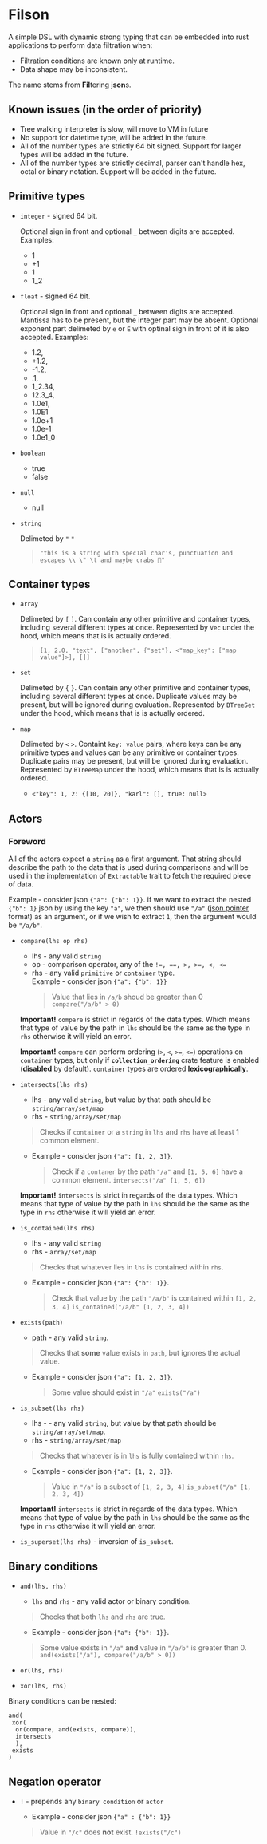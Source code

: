 # Filson

A simple DSL with dynamic strong typing that can be embedded into rust applications to perform data filtration when:

- Filtration conditions are known only at runtime.
- Data shape may be inconsistent.

The name stems from **Fil**tering j**son**s.

## Known issues (in the order of priority)

- Tree walking interpreter is slow, will move to VM in future
- No support for datetime type, will be added in the future.
- All of the number types are strictly 64 bit signed. Support for larger types will be added in the future.
- All of the number types are strictly decimal, parser can't handle hex, octal or binary notation. Support will be added in the future.

## Primitive types

- `integer` - signed 64 bit.

  Optional sign in front and optional `_` between digits are accepted.
  Examples:
  - 1
  - +1
  - 1
  - 1_2

- `float` - signed 64 bit.

  Optional sign in front and optional `_` between digits are accepted.
  Mantissa has to be present, but the integer part may be absent.
  Optional exponent part delimeted by `e` or `E` with optinal sign in front of it is also accepted.
  Examples:
  - 1.2,
  - +1.2,
  - -1.2,
  - .1,
  - 1_2.34,
  - 12.3_4,
  - 1.0e1,
  - 1.0E1
  - 1.0e+1
  - 1.0e-1
  - 1.0e1_0

- `boolean`
  - true
  - false

- `null`
  - null

- `string`

  Delimeted by `"` `"`
  > `"this is
            a string with $pec1al char's, punctuation and escapes \\ \" \t and
            maybe crabs 🦀"`

## Container types

- `array`

  Delimeted by `[` `]`. Can contain any other primitive and container types, including several different types at once.
  Represented by `Vec` under the hood, which means that is is actually ordered.
  > `[1, 2.0, "text", ["another", {"set"}, <"map_key": ["map value"]>], []]`

- `set`

  Delimeted by `{` `}`. Can contain any other primitive and container types, including several different types at once.
  Duplicate values may be present, but will be ignored during evaluation.
  Represented by `BTreeSet` under the hood, which means that is is actually ordered.

- `map`

   Delimeted by `<` `>`. Containt `key: value` pairs, where keys can be any primitive types and values can be any primitive or container types.
   Duplicate pairs may be present, but will be ignored during evaluation.
   Represented by `BTreeMap` under the hood, which means that is is actually ordered.

  - `<"key": 1, 2: {[10, 20]}, "karl": [], true: null>`

## Actors

### Foreword

All of the actors expect a `string` as a first argument.  That string should describe the path to the data that is used during comparisons and will be used in the implementation of `Extractable` trait to fetch the required piece of data.

Example - consider json `{"a": {"b": 1}}`.  if we want to extract the nested `{"b": 1}` json by using the key `"a"`, we then should use `"/a"` ([json pointer](https://www.rfc-editor.org/rfc/rfc6901) format) as an argument, or if we wish to extract `1`, then the argument would be `"/a/b"`.  

- `compare(lhs op rhs)`
  - lhs - any valid `string`
  - op - comparison operator, any of the `!=, ==, >, >=, <, <=`
  - rhs - any valid `primitive` or `container` type.  
  Example - consider json `{"a": {"b": 1}}`
       > Value that lies in `/a/b` shoud be greater than 0  
       > `compare("/a/b" > 0)`  

  **Important!** `compare` is strict in regards of the data types.
  Which means that type of value by the path in `lhs` should be the same as the type in `rhs` otherwise it will yield an error.

  **Important!** `compare` can perform ordering (`>`, `<`, `>=`, `<=`) operations on `container` types,
  but only if **`collection_ordering`** crate feature is enabled (**disabled** by default).
  `container` types are ordered **lexicographically**.

- `intersects(lhs rhs)`
  - lhs - any valid `string`, but value by that path should be `string/array/set/map`
  - rhs - `string/array/set/map`

  > Checks if `container` or a `string` in `lhs` and `rhs` have at least 1 common element.

  - Example - consider json `{"a": [1, 2, 3]}`.
    > Check if a `contaner` by the path `"/a"` and `[1, 5, 6]` have a common element.
    > `intersects("/a" [1, 5, 6])`

  **Important!**  `intersects` is strict in regards of the data types.
  Which means that type of value by the path in `lhs` should be the same as the type in `rhs` otherwise it will yield an error.

- `is_contained(lhs rhs)`
  - lhs - any valid `string`
  - rhs - `array/set/map`

   > Checks that whatever lies in `lhs` is contained within `rhs`.

  - Example - consider json `{"a": {"b": 1}}`.
    > Check that value by the path `"/a/b"` is contained within `[1, 2, 3, 4]`
    > `is_contained("/a/b" [1, 2, 3, 4])`

- `exists(path)`
  - path - any valid `string`.
  > Checks that **some** value exists in `path`, but ignores the actual value.
  - Example - consider json `{"a": [1, 2, 3]}`.
    > Some value should exist in `"/a"`
    > `exists("/a")`

- `is_subset(lhs rhs)`
  - lhs - - any valid `string`, but value by that path should be `string/array/set/map`.
  - rhs - `string/array/set/map`

   > Checks that whatever is in `lhs` is fully contained within `rhs`.

  - Example - consider json `{"a": [1, 2, 3]}`.
    > Value in `"/a"` is a subset of `[1, 2, 3, 4]`
    > `is_subset("/a" [1, 2, 3, 4])`

  **Important!**  `intersects` is strict in regards of the data types.
  Which means that type of value by the path in `lhs` should be the same as the type in `rhs` otherwise it will yield an error.

- `is_superset(lhs rhs)` - inversion of `is_subset`.

## Binary conditions

- `and(lhs, rhs)`
  - `lhs` and `rhs` - any valid actor or binary condition.

  > Checks that both `lhs` and `rhs` are true.

  - Example - consider json `{"a": {"b": 1}}`.
  > Some value exists in `"/a"` **and** value in `"/a/b"` is greater than 0.
  > `and(exists("/a"), compare("/a/b" > 0))`

- `or(lhs, rhs)`

- `xor(lhs, rhs)`

Binary conditions can be nested:

    and(
     xor(
      or(compare, and(exists, compare)),
      intersects
      ),
     exists
    )

## Negation operator

- `!` - prepends any `binary condition` or `actor`

  - Example - consider json `{"a" : {"b": 1}}`
  > Value in `"/c"` does **not** exist.
  > `!exists("/c")`

